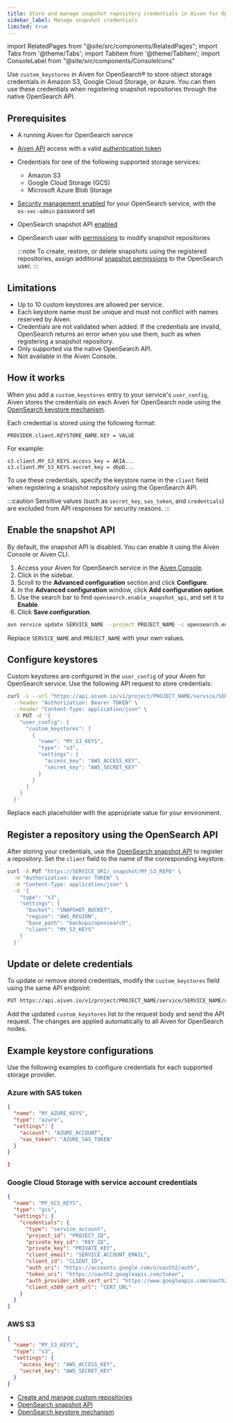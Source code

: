 ```yaml
---
title: Store and manage snapshot repository credentials in Aiven for OpenSearch®
sidebar_label: Manage snapshot credentials
limited: true
---
```

import RelatedPages from "@site/src/components/RelatedPages";
import Tabs from '@theme/Tabs';
import TabItem from '@theme/TabItem';
import ConsoleLabel from "@site/src/components/ConsoleIcons"

Use `custom_keystores` in Aiven for OpenSearch® to store object storage credentials in Amazon S3, Google Cloud Storage, or Azure.
You can then use these credentials when registering snapshot repositories through the
native OpenSearch API.

## Prerequisites

- A running Aiven for OpenSearch service
- [Aiven API](/docs/tools/api) access with a valid [authentication token](/docs/platform/howto/create_authentication_token)
- Credentials for one of the following supported storage services:
  - Amazon S3
  - Google Cloud Storage (GCS)
  - Microsoft Azure Blob Storage
- [Security management enabled](/docs/products/opensearch/howto/enable-opensearch-security)
  for your OpenSearch service, with the `os-sec-admin` password set
- OpenSearch snapshot API [enabled](#enable-the-snapshot-api)
- OpenSearch user with [permissions](https://docs.opensearch.org/docs/2.19/security/access-control/permissions/#snapshot-repository-permissions)
  to modify snapshot repositories

  :::note
  To create, restore, or delete snapshots using the registered repositories,
  assign additional
  [snapshot permissions](https://docs.opensearch.org/docs/2.19/security/access-control/permissions/#snapshot-permissions)
  to the OpenSearch user.
  :::

## Limitations

- Up to 10 custom keystores are allowed per service.
- Each keystore name must be unique and must not conflict with names reserved by Aiven.
- Credentials are not validated when added. If the credentials are invalid, OpenSearch
  returns an error when you use them, such as when registering a snapshot repository.
- Only supported via the native OpenSearch API.
- Not available in the Aiven Console.

## How it works

When you add a `custom_keystores` entry to your service's `user_config`, Aiven stores
the credentials on each Aiven for OpenSearch node using the
[OpenSearch keystore mechanism](https://docs.opensearch.org/docs/2.17/security/configuration/opensearch-keystore/).

Each credential is stored using the following format:

```text
PROVIDER.client.KEYSTORE_NAME.KEY = VALUE
```

For example:

```text
s3.client.MY_S3_KEYS.access_key = AKIA...
s3.client.MY_S3_KEYS.secret_key = d6pD...
```

To use these credentials, specify the keystore name in the `client` field when registering
a snapshot repository using the OpenSearch API.

:::caution
Sensitive values (such as `secret_key`, `sas_token`, and `credentials`) are excluded
from API responses for security reasons.
:::


## Enable the snapshot API

By default, the snapshot API is disabled. You can enable it using the Aiven Console or
Aiven CLI.


<Tabs>
<TabItem value="console" label="Console" default>

1. Access your Aiven for OpenSearch service in the [Aiven Console](https://console.aiven.io/).
1. Click <ConsoleLabel name="service settings"/> in the sidebar.
1. Scroll to the **Advanced configuration** section and click **Configure**.
1. In the **Advanced configuration** window, click **Add configuration option**.
1. Use the search bar to find `opensearch.enable_snapshot_api`, and set it to **Enable**.
1. Click **Save configuration**.

</TabItem>
<TabItem value="cli" label="CLI">

```bash
avn service update SERVICE_NAME --project PROJECT_NAME -c opensearch.enable_snapshot_api=true
```

Replace `SERVICE_NAME` and `PROJECT_NAME` with your own values.

</TabItem>
</Tabs>


## Configure keystores

Custom keystores are configured in the `user_config` of your Aiven for OpenSearch
service. Use the following API request to store credentials:

```bash
curl -s --url "https://api.aiven.io/v1/project/PROJECT_NAME/service/SERVICE_NAME/update" \
  --header "Authorization: Bearer TOKEN" \
  --header "Content-Type: application/json" \
  -X PUT -d '{
    "user_config": {
      "custom_keystores": [
        {
          "name": "MY_S3_KEYS",
          "type": "s3",
          "settings": {
            "access_key": "AWS_ACCESS_KEY",
            "secret_key": "AWS_SECRET_KEY"
          }
        }
      ]
    }
  }'

```

Replace each placeholder with the appropriate value for your environment.

## Register a repository using the OpenSearch API

After storing your credentials, use the
[OpenSearch snapshot API](https://opensearch.org/docs/latest/api-reference/snapshots/create-repository/)
to register a repository. Set the `client` field to the name of the
corresponding keystore.

```bash
curl -X PUT "https://SERVICE_URI/_snapshot/MY_S3_REPO" \
  -H "Authorization: Bearer TOKEN" \
  -H "Content-Type: application/json" \
  -d '{
    "type": "s3",
    "settings": {
      "bucket": "SNAPSHOT_BUCKET",
      "region": "AWS_REGION",
      "base_path": "backups/opensearch",
      "client": "MY_S3_KEYS"
    }
  }'

```


## Update or delete credentials

To update or remove stored credentials, modify the `custom_keystores` field using the
same API endpoint:

```bash
PUT https://api.aiven.io/v1/project/PROJECT_NAME/service/SERVICE_NAME/update
```

Add the updated `custom_keystores` list to the request body and send the API request.
The changes are applied automatically to all Aiven for OpenSearch nodes.

## Example keystore configurations

Use the following examples to configure credentials for each supported storage provider.

### Azure with SAS token

```json
{
  "name": "MY_AZURE_KEYS",
  "type": "azure",
  "settings": {
    "account": "AZURE_ACCOUNT",
    "sas_token": "AZURE_SAS_TOKEN"
  }
}

}
```

### Google Cloud Storage with service account credentials

```json
{
  "name": "MY_GCS_KEYS",
  "type": "gcs",
  "settings": {
    "credentials": {
      "type": "service_account",
      "project_id": "PROJECT_ID",
      "private_key_id": "KEY_ID",
      "private_key": "PRIVATE_KEY",
      "client_email": "SERVICE_ACCOUNT_EMAIL",
      "client_id": "CLIENT_ID",
      "auth_uri": "https://accounts.google.com/o/oauth2/auth",
      "token_uri": "https://oauth2.googleapis.com/token",
      "auth_provider_x509_cert_url": "https://www.googleapis.com/oauth2/v1/certs",
      "client_x509_cert_url": "CERT_URL"
    }
  }
}

```

### AWS S3

```json
{
  "name": "MY_S3_KEYS",
  "type": "s3",
  "settings": {
    "access_key": "AWS_ACCESS_KEY",
    "secret_key": "AWS_SECRET_KEY"
  }
}

```

<RelatedPages/>

- [Create and manage custom repositories](/docs/products/opensearch/howto/custom-repositories)
- [OpenSearch snapshot API](https://opensearch.org/docs/latest/api-reference/snapshots/index/)
- [OpenSearch keystore mechanism](https://docs.opensearch.org/docs/2.17/security/configuration/opensearch-keystore/)
